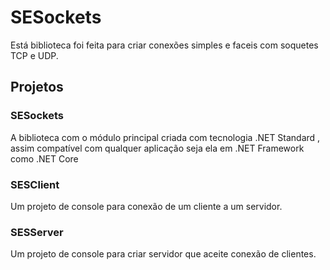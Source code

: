 # SESockets

Está biblioteca foi feita para criar conexões simples e faceis com soquetes TCP e UDP.

## Projetos

### SESockets
A biblioteca com o módulo principal criada com tecnologia .NET Standard , assim compatível com qualquer 
aplicação seja ela em .NET Framework como .NET Core

### SESClient
Um projeto de console para conexão de um cliente a um servidor.

### SESServer
Um projeto de console para criar servidor que aceite conexão de clientes.
